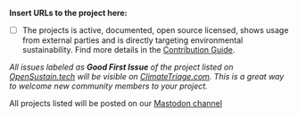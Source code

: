**Insert URLs to the project here:** 

- [ ] The projects is active, documented, open source licensed, shows usage from external parties and is directly targeting environmental sustainability. Find more details in the [Contribution Guide](https://opensustain.tech/contributing/).

_All issues labeled as **Good First Issue** of the project listed on [OpenSustain.tech](https://opensustain.tech/) will be visible on [ClimateTriage.com](https://climatetriage.com/). This is a great way to welcome new community members to your project._

All projects listed will be posted on our [Mastodon channel](https://mastodon.social/@opensustaintech) 

